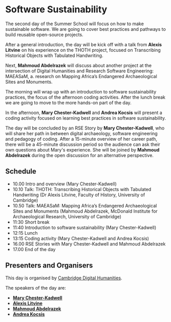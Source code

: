 #  Software Sustainability

The second day of the Summer School will focus on how to make sustainable software. 
We are going to cover best practices and pathways to build reusable open-source projects.

After a general introduction, the day will be kick off with a talk from **Alexis Litvine** on his experience on the THOTH project, focused on Transcribing Historical Objects with Tabulated Handwriting.

Next, **Mahmoud Abdelrazek** will discuss about another project at the intersection of Digital Humanities and Research Software Engineering: MAEASaM, a. research on Mapping Africa’s Endangered Archaeological Sites and Monuments.

The morning will wrap up with an introduction to software sustainability practices, the focus of the afternoon coding activities. After the lunch break we are going to move to the more hands-on part of the day.

In the afternoon, **Mary Chester-Kadwell** and **Andrea Kocsis** will present a coding activity focused on learning best practices in software sustainability.

The day will be concluded by an RSE Story by **Mary Chester-Kadwell**, who will share her path in between digital archaeology, software engineering and pedagogy of coding. After a 15-minute overview of her career path, there will be a 45-minute discussion period so the audience can ask their own questions about Mary's experience. She will be joined by **Mahmoud Abdelrazek** during the open discussion for an alternative perspective.


## Schedule

- 10.00 Intro and overview (Mary Chester-Kadwell)
- 10.10 Talk: THOTH: Transcribing Historical Objects with Tabulated Handwriting (Dr Alexis Litvine, Faculty of History, University of Cambridge)
- 10.50 Talk: MAEASaM: Mapping Africa’s Endangered Archaeological Sites and Monuments (Mahmoud Abdelrazek, McDonald Institute for Archaeological Research, University of Cambridge)
- 11:30 Short break
- 11:40 Introduction to software sustainability (Mary Chester-Kadwell)
- 12:15 Lunch
- 13:15 Coding activity (Mary Chester-Kadwell and Andrea Kocsis)
- 16.00 RSE Stories with Mary Chester-Kadwell and Mahmoud Abdelrazek
- 17.00 End of the day

## Presenters and Organisers

This day is organised by [Cambridge Digital Humanities](https://www.cdh.cam.ac.uk/). 

The speakers of the day are: 

- **[Mary Chester-Kadwell](https://www.cdh.cam.ac.uk/cdh/cdh-team/cdh-methods-fellows)** 
- **[Alexis Litvine](https://www.hist.cam.ac.uk/people/dr-alexis-litvine)** 
- **[Mahmoud Abdelrazek](https://www.arch.cam.ac.uk/staff/mahmoud-abdelrazek)** 
- **[Andrea Kocsis](https://www.heritage.arch.cam.ac.uk/people/Kocsis)** 
